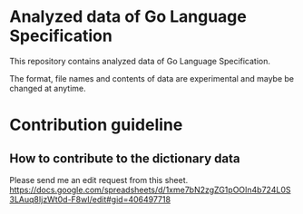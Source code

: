 # Analyzed data of Go Language Specification

This repository contains analyzed data of Go Language Specification.

The format, file names and contents of data are experimental and maybe be changed at anytime.

# Contribution guideline

## How to contribute to the dictionary data

Please send me an edit request from this sheet.
https://docs.google.com/spreadsheets/d/1xme7bN2zgZG1pOOIn4b724L0S3LAuq8IjzWt0d-F8wI/edit#gid=406497718
